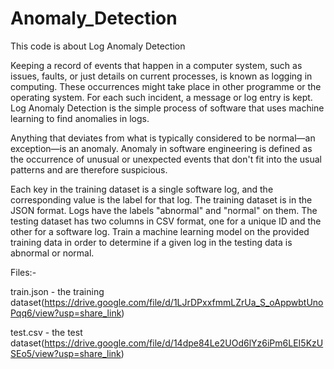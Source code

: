 # Anomaly_Detection
This code is about Log Anomaly Detection

Keeping a record of events that happen in a computer system, such as issues, faults, or just details on current processes, is known as logging in computing. These occurrences might take place in other programme or the operating system. For each such incident, a message or log entry is kept. Log Anomaly Detection is the simple process of software that uses machine learning to find anomalies in logs.

Anything that deviates from what is typically considered to be normal—an exception—is an anomaly. Anomaly in software engineering is defined as the occurrence of unusual or unexpected events that don't fit into the usual patterns and are therefore suspicious.

Each key in the training dataset is a single software log, and the corresponding value is the label for that log. The training dataset is in the JSON format. Logs have the labels "abnormal" and "normal" on them. The testing dataset has two columns in CSV format, one for a unique ID and the other for a software log. Train a machine learning model on the provided training data in order to determine if a given log in the testing data is abnormal or normal.

Files:-

train.json - the training dataset(https://drive.google.com/file/d/1LJrDPxxfmmLZrUa_S_oAppwbtUnoPqq6/view?usp=share_link)


test.csv - the test dataset(https://drive.google.com/file/d/14dpe84Le2UOd6lYz6iPm6LEI5KzUSEo5/view?usp=share_link)
